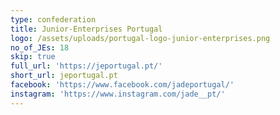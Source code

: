 ```yaml
---
type: confederation
title: Junior-Enterprises Portugal
logo: /assets/uploads/portugal-logo-junior-enterprises.png
no_of_JEs: 18
skip: true
full_url: 'https://jeportugal.pt/'
short_url: jeportugal.pt
facebook: 'https://www.facebook.com/jadeportugal/'
instagram: 'https://www.instagram.com/jade__pt/'
---
```



